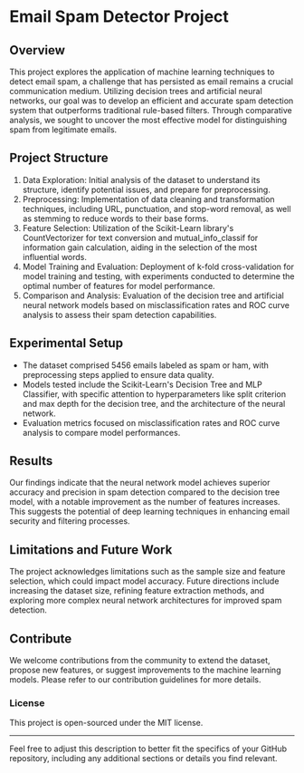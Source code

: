 # Email Spam Detector Project

## Overview
This project explores the application of machine learning techniques to detect email spam, a challenge that has persisted as email remains a crucial communication medium. Utilizing decision trees and artificial neural networks, our goal was to develop an efficient and accurate spam detection system that outperforms traditional rule-based filters. Through comparative analysis, we sought to uncover the most effective model for distinguishing spam from legitimate emails.

## Project Structure
1. Data Exploration: Initial analysis of the dataset to understand its structure, identify potential issues, and prepare for preprocessing.
2. Preprocessing: Implementation of data cleaning and transformation techniques, including URL, punctuation, and stop-word removal, as well as stemming to reduce words to their base forms.
3. Feature Selection: Utilization of the Scikit-Learn library's CountVectorizer for text conversion and mutual_info_classif for information gain calculation, aiding in the selection of the most influential words.
4. Model Training and Evaluation: Deployment of k-fold cross-validation for model training and testing, with experiments conducted to determine the optimal number of features for model performance.
5. Comparison and Analysis: Evaluation of the decision tree and artificial neural network models based on misclassification rates and ROC curve analysis to assess their spam detection capabilities.

## Experimental Setup
- The dataset comprised 5456 emails labeled as spam or ham, with preprocessing steps applied to ensure data quality.
- Models tested include the Scikit-Learn's Decision Tree and MLP Classifier, with specific attention to hyperparameters like split criterion and max depth for the decision tree, and the architecture of the neural network.
- Evaluation metrics focused on misclassification rates and ROC curve analysis to compare model performances.

## Results
Our findings indicate that the neural network model achieves superior accuracy and precision in spam detection compared to the decision tree model, with a notable improvement as the number of features increases. This suggests the potential of deep learning techniques in enhancing email security and filtering processes.

## Limitations and Future Work
The project acknowledges limitations such as the sample size and feature selection, which could impact model accuracy. Future directions include increasing the dataset size, refining feature extraction methods, and exploring more complex neural network architectures for improved spam detection.

## Contribute
We welcome contributions from the community to extend the dataset, propose new features, or suggest improvements to the machine learning models. Please refer to our contribution guidelines for more details.

### License
This project is open-sourced under the MIT license.

---

Feel free to adjust this description to better fit the specifics of your GitHub repository, including any additional sections or details you find relevant.
